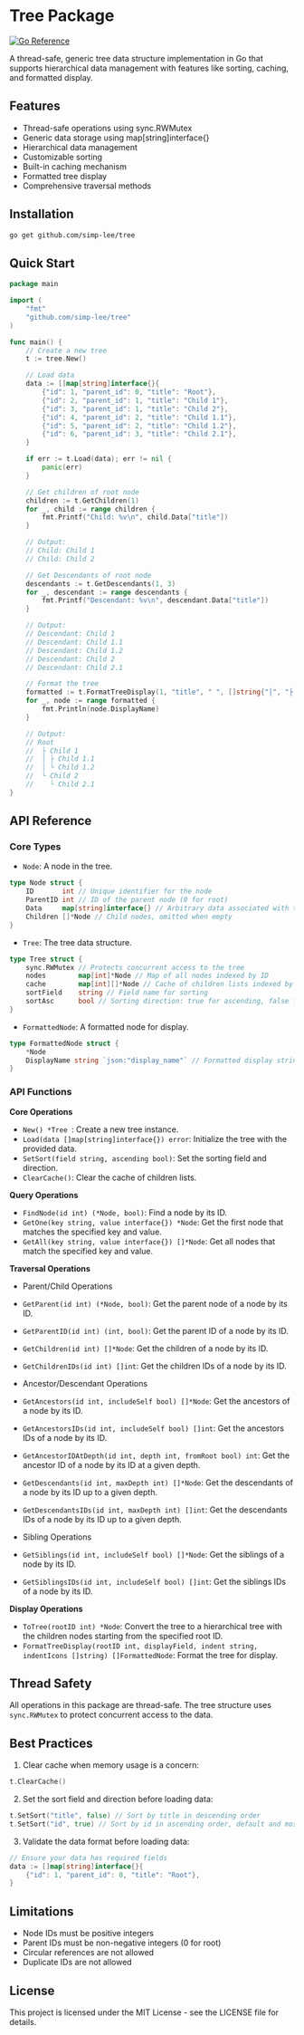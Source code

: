 # Tree Package

[![Go Reference](https://pkg.go.dev/badge/github.com/simp-lee/tree.svg)](https://pkg.go.dev/github.com/simp-lee/tree)

A thread-safe, generic tree data structure implementation in Go that supports hierarchical data management with features like sorting, caching, and formatted display.

## Features

- Thread-safe operations using sync.RWMutex
- Generic data storage using map[string]interface{}
- Hierarchical data management
- Customizable sorting
- Built-in caching mechanism
- Formatted tree display
- Comprehensive traversal methods

## Installation

```bash
go get github.com/simp-lee/tree
```

## Quick Start

```go
package main

import (
    "fmt"
    "github.com/simp-lee/tree"
)

func main() {
    // Create a new tree
    t := tree.New()

    // Load data
    data := []map[string]interface{}{
        {"id": 1, "parent_id": 0, "title": "Root"},
        {"id": 2, "parent_id": 1, "title": "Child 1"},
        {"id": 3, "parent_id": 1, "title": "Child 2"},
        {"id": 4, "parent_id": 2, "title": "Child 1.1"},
        {"id": 5, "parent_id": 2, "title": "Child 1.2"},
        {"id": 6, "parent_id": 3, "title": "Child 2.1"},
    }

    if err := t.Load(data); err != nil {
        panic(err)
    }

    // Get children of root node
    children := t.GetChildren(1)
    for _, child := range children {
        fmt.Printf("Child: %v\n", child.Data["title"])
    }

    // Output:
    // Child: Child 1
    // Child: Child 2

    // Get Descendants of root node
    descendants := t.GetDescendants(1, 3)
    for _, descendant := range descendants {
        fmt.Printf("Descendant: %v\n", descendant.Data["title"])
    }

    // Output:
    // Descendant: Child 1
    // Descendant: Child 1.1
    // Descendant: Child 1.2
    // Descendant: Child 2
    // Descendant: Child 2.1

    // Format the tree
    formatted := t.FormatTreeDisplay(1, "title", " ", []string{"│", "├ ", "└ "})
    for _, node := range formatted {
        fmt.Println(node.DisplayName)
    }

    // Output:
    // Root
    //  ├ Child 1
    //  │ ├ Child 1.1
    //  │ └ Child 1.2
    //  └ Child 2
    //    └ Child 2.1
}

```

## API Reference

### Core Types

- `Node`: A node in the tree.

```go
type Node struct {
    ID       int // Unique identifier for the node
    ParentID int // ID of the parent node (0 for root)
    Data     map[string]interface{} // Arbitrary data associated with the node
    Children []*Node // Child nodes, omitted when empty
}
```

- `Tree`: The tree data structure.

```go
type Tree struct {
    sync.RWMutex // Protects concurrent access to the tree
    nodes        map[int]*Node // Map of all nodes indexed by ID
    cache        map[int][]*Node // Cache of children lists indexed by parent ID
    sortField    string // Field name for sorting
    sortAsc      bool // Sorting direction: true for ascending, false for descending
}
```

- `FormattedNode`: A formatted node for display.

```go
type FormattedNode struct {
    *Node
    DisplayName string `json:"display_name"` // Formatted display string including indentation
}
```

### API Functions

**Core Operations**
- `New() *Tree `: Create a new tree instance.
- `Load(data []map[string]interface{}) error`: Initialize the tree with the provided data.
- `SetSort(field string, ascending bool)`: Set the sorting field and direction.
- `ClearCache()`: Clear the cache of children lists.

**Query Operations**
- `FindNode(id int) (*Node, bool)`: Find a node by its ID.
- `GetOne(key string, value interface{}) *Node`: Get the first node that matches the specified key and value.
- `GetAll(key string, value interface{}) []*Node`: Get all nodes that match the specified key and value.

**Traversal Operations**
- Parent/Child Operations
 - `GetParent(id int) (*Node, bool)`: Get the parent node of a node by its ID.
 - `GetParentID(id int) (int, bool)`: Get the parent ID of a node by its ID.
 - `GetChildren(id int) []*Node`: Get the children of a node by its ID.
 - `GetChildrenIDs(id int) []int`: Get the children IDs of a node by its ID.

- Ancestor/Descendant Operations
 - `GetAncestors(id int, includeSelf bool) []*Node`: Get the ancestors of a node by its ID.
 - `GetAncestorsIDs(id int, includeSelf bool) []int`: Get the ancestors IDs of a node by its ID.
 - `GetAncestorIDAtDepth(id int, depth int, fromRoot bool) int`: Get the ancestor ID of a node by its ID at a given depth.
 - `GetDescendants(id int, maxDepth int) []*Node`: Get the descendants of a node by its ID up to a given depth.
 - `GetDescendantsIDs(id int, maxDepth int) []int`: Get the descendants IDs of a node by its ID up to a given depth.

- Sibling Operations
 - `GetSiblings(id int, includeSelf bool) []*Node`: Get the siblings of a node by its ID.
 - `GetSiblingsIDs(id int, includeSelf bool) []int`: Get the siblings IDs of a node by its ID.

**Display Operations**
- `ToTree(rootID int) *Node`: Convert the tree to a hierarchical tree with the children nodes starting from the specified root ID.
- `FormatTreeDisplay(rootID int, displayField, indent string, indentIcons []string) []FormattedNode`: Format the tree for display.


## Thread Safety

All operations in this package are thread-safe. The tree structure uses `sync.RWMutex` to protect concurrent access to the data.

## Best Practices

1. Clear cache when memory usage is a concern:

```go
t.ClearCache()
```

2. Set the sort field and direction before loading data:

```go
t.SetSort("title", false) // Sort by title in descending order
t.SetSort("id", true) // Sort by id in ascending order, default and most efficient
```

3. Validate the data format before loading data:

```go
// Ensure your data has required fields
data := []map[string]interface{}{
    {"id": 1, "parent_id": 0, "title": "Root"},
}
```

## Limitations

- Node IDs must be positive integers
- Parent IDs must be non-negative integers (0 for root)
- Circular references are not allowed
- Duplicate IDs are not allowed

## License

This project is licensed under the MIT License - see the LICENSE file for details.